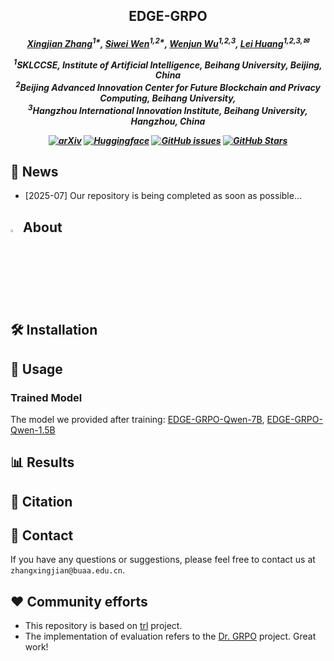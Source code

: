 <h2 align="center">EDGE-GRPO
</a>

<h5 align="center">
<div align="center">

[Xingjian Zhang](https://scholar.google.com/citations?user=H34fwioAAAAJ&hl=zh-CN)<sup>1*</sup>,
[Siwei Wen](https://scholar.google.com/citations?user=kJRiUYwAAAAJ&hl=zh-CN)<sup>1,2*</sup>,
[Wenjun Wu](https://iai.buaa.edu.cn/info/1013/1093.htm)<sup>1,2,3</sup>, 
[Lei Huang](https://huangleibuaa.github.io/)<sup>1,2,3,✉</sup>

<sup>1</sup>SKLCCSE, Institute of Artificial Intelligence, Beihang University, Beijing, China<br>
<sup>2</sup>Beijing Advanced Innovation Center for Future Blockchain and Privacy Computing, Beihang University, <br>
<sup>3</sup>Hangzhou International Innovation Institute, Beihang University, Hangzhou, China

</div>

<div align="center">

[![arXiv](https://img.shields.io/badge/Arxiv-2504.09641-AD1C18.svg?logo=arXiv)](https://arxiv.org/abs/2504.09641)
[![Huggingface](https://img.shields.io/badge/🤗-%20Open%20In%20HF-blue.svg)](https://github.com/ZhangXJ199/EDGE-GRPO)
[![GitHub issues](https://img.shields.io/github/issues/ZhangXJ199/EDGE-GRPO?color=critical&label=Issues)](https://github.com/ZhangXJ199/EDGE-GRPO)
[![GitHub Stars](https://img.shields.io/github/stars/ZhangXJ199/EDGE-GRPO?style=social)](https://github.com/ZhangXJ199/EDGE-GRPO)

</div>

## 📰 News

- [2025-07] Our repository is being completed as soon as possible...

## <img id="painting_icon" width="3%" src="https://cdn-icons-png.flaticon.com/256/2435/2435606.png"> About


## 🛠️ Installation


## 📌 Usage

### Trained Model

The model we provided after training: [EDGE-GRPO-Qwen-7B](https://huggingface.co/Zhang199/EDGE-GRPO-Qwen-7B), [EDGE-GRPO-Qwen-1.5B](https://huggingface.co/Zhang199/EDGE-GRPO-Qwen-1.5B)

## 📊 Results


## 📝 Citation


## 📨 Contact

If you have any questions or suggestions, please feel free to contact us at ``zhangxingjian@buaa.edu.cn``.

## ❤️ Community efforts

* This repository is based on [trl](https://github.com/huggingface/trl) project.
* The implementation of evaluation refers to the [Dr. GRPO](https://github.com/sail-sg/understand-r1-zero) project. Great work!
